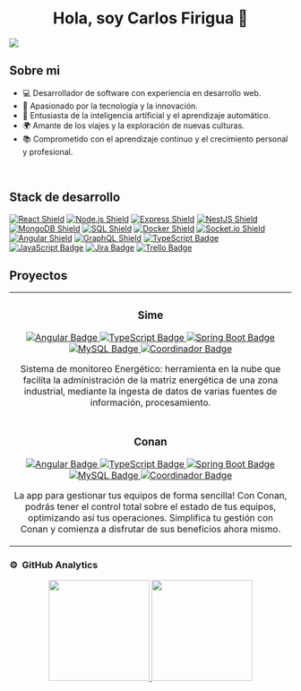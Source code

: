 <div align="center">
<h1 align="center">Hola, soy Carlos Firigua</a> 👋</h1>
</div>
<img src="https://imgur.com/i8myms6.png">

## Sobre mi
- 💻 Desarrollador de software con experiencia en desarrollo web.
- 🚀 Apasionado por la tecnología y la innovación.
- 🤖 Entusiasta de la inteligencia artificial y el aprendizaje automático.
- 🌍 Amante de los viajes y la exploración de nuevas culturas.
- 📚 Comprometido con el aprendizaje continuo y el crecimiento personal y profesional.
<br>

## Stack de desarrollo
[![React Shield](https://img.shields.io/badge/-React-blue?style=for-the-badge&logo=react)](https://reactjs.org/)
[![Node.js Shield](https://img.shields.io/badge/-Node.js-green?style=for-the-badge&logo=node.js)](https://nodejs.org/)
[![Express Shield](https://img.shields.io/badge/-Express-lightgrey?style=for-the-badge&logo=express)](https://expressjs.com/)
[![NestJS Shield](https://img.shields.io/badge/-NestJS-red?style=for-the-badge&logo=nestjs)](https://nestjs.com/)
[![MongoDB Shield](https://img.shields.io/badge/-MongoDB-green?style=for-the-badge&logo=mongodb)](https://www.mongodb.com/)
[![SQL Shield](https://img.shields.io/badge/-SQL-lightgrey?style=for-the-badge&logo=sql)](https://www.sql.org/)
[![Docker Shield](https://img.shields.io/badge/-Docker-blue?style=for-the-badge&logo=docker)](https://www.docker.com/)
[![Socket.io Shield](https://img.shields.io/badge/-Socket.io-black?style=for-the-badge&logo=socket.io)](https://socket.io/)
[![Angular Shield](https://img.shields.io/badge/-Angular-red?style=for-the-badge&logo=angular)](https://angular.io/)
[![GraphQL Shield](https://img.shields.io/badge/-GraphQL-E10098?style=for-the-badge&logo=graphql)](https://graphql.org/)
[![TypeScript Badge](https://img.shields.io/badge/-TypeScript-blue?style=for-the-badge&logo=typescript)](https://www.typescriptlang.org/)
[![JavaScript Badge](https://img.shields.io/badge/-JavaScript-yellow?style=for-the-badge&logo=javascript)](https://developer.mozilla.org/en-US/docs/Web/JavaScript)
[![Jira Badge](https://img.shields.io/badge/-Jira-blue?style=for-the-badge&logo=jira)](https://www.atlassian.com/software/jira)
[![Trello Badge](https://img.shields.io/badge/-Trello-green?style=for-the-badge&logo=trello)](https://trello.com/)

## Proyectos

<table>
    <tr>
        <td width="50%">
            <h3 align="center">Sime</h3>
            <div align="center">
                <p>
                    <a href="https://angular.io/" target="_blank">
                        <img src="https://img.shields.io/badge/-Angular-red?style=for-the-badge&logo=angular" alt="Angular Badge">
                    </a>
                    <a href="https://www.typescriptlang.org/" target="_blank">
                        <img src="https://img.shields.io/badge/-TypeScript-blue?style=for-the-badge&logo=typescript" alt="TypeScript Badge">
                    </a>
                    <a href="https://spring.io/projects/spring-boot" target="_blank">
                        <img src="https://img.shields.io/badge/-Spring_Boot-6db33f?style=for-the-badge&logo=spring" alt="Spring Boot Badge">
                    </a>
                    <a href="https://www.mysql.com/" target="_blank">
                        <img src="https://img.shields.io/badge/-MySQL-4479A1?style=for-the-badge&logo=mysql" alt="MySQL Badge">
                    </a>
                    <a href="https://yourprojectlink.com" target="_blank">
                        <img src="https://img.shields.io/badge/Coordinador-ff69b4?style=for-the-badge" alt="Coordinador Badge">
                    </a>
                </p>
                <p>Sistema de monitoreo Energético: herramienta en la nube que facilita la administración de la matriz energética de una zona industrial, mediante la ingesta de datos de varias fuentes de información, procesamiento.</p>
            </div>
        </td>
    </tr>
    <tr>
        <td width="50%">
            <h3 align="center">Conan</h3>
            <div align="center">
                <p>
                    <a href="https://angular.io/" target="_blank">
                        <img src="https://img.shields.io/badge/-Angular-red?style=for-the-badge&logo=angular" alt="Angular Badge">
                    </a>
                    <a href="https://www.typescriptlang.org/" target="_blank">
                        <img src="https://img.shields.io/badge/-TypeScript-blue?style=for-the-badge&logo=typescript" alt="TypeScript Badge">
                    </a>
                    <a href="https://spring.io/projects/spring-boot" target="_blank">
                        <img src="https://img.shields.io/badge/-Spring_Boot-6db33f?style=for-the-badge&logo=spring" alt="Spring Boot Badge">
                    </a>
                    <a href="https://www.mysql.com/" target="_blank">
                        <img src="https://img.shields.io/badge/-MySQL-4479A1?style=for-the-badge&logo=mysql" alt="MySQL Badge">
                    </a>
                    <a href="https://yourprojectlink.com" target="_blank">
                        <img src="https://img.shields.io/badge/Coordinador-ff69b4?style=for-the-badge" alt="Coordinador Badge">
                    </a>
                </p>
                <p>La app para gestionar tus equipos de forma sencilla! Con Conan, podrás tener el control total sobre el estado de tus equipos, optimizando así tus operaciones. Simplifica tu gestión con Conan y comienza a disfrutar de sus beneficios ahora mismo.</p>
            </div>
        </td>
    </tr>
</table>




### ⚙️ &nbsp;GitHub Analytics

<p align="center">
<a href="https://github.com/clfirigua">
  <img height="180em" src="https://github-readme-stats-eight-theta.vercel.app/api?username=clfirigua&show_icons=true&theme=algolia&include_all_commits=true&count_private=true"/>
  <img height="180em" src="https://github-readme-stats-eight-theta.vercel.app/api/top-langs/?username=clfirigua&layout=compact&langs_count=8&theme=algolia"/>
</a>
</p>
